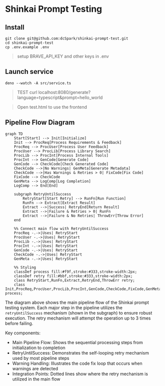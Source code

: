 # Shinkai Prompt Testing


## Install
```
git clone git@github.com:dcSpark/shinkai-prompt-test.git 
cd shinkai-prompt-test
cp .env.example .env
```
> setup BRAVE_API_KEY and other keys in .env

## Launch service
```
deno --watch -A src/service.ts
```

> TEST curl localhost:8080/generate\?language=typescript\&prompt=hello_world                                                              

> Open test.html to use the frontend

## Pipeline Flow Diagram

```mermaid
graph TD
    Start[Start] --> Init[Initialize]
    Init --> ProcReq[Process Requirements & Feedback]
    ProcReq --> ProcUser[Process User Feedback]
    ProcUser --> ProcLib[Process Library Search]
    ProcLib --> ProcInt[Process Internal Tools]
    ProcInt --> GenCode[Generate Code]
    GenCode --> CheckCode[Check Generated Code]
    CheckCode -->|No Warnings| GenMeta[Generate Metadata]
    CheckCode -->|Has Warnings & Retries > 0| FixCode[Fix Code]
    FixCode --> CheckCode
    GenMeta --> LogComp[Log Completion]
    LogComp --> End[End]

    subgraph RetryUntilSuccess
        RetryStart[Start Retry] --> RunFn[Run Function]
        RunFn --> Extract[Extract Result]
        Extract -->|Success| RetryEnd[Return Result]
        Extract -->|Failure & Retries > 0| RunFn
        Extract -->|Failure & No Retries| ThrowErr[Throw Error]
    end

    %% Connect main flow with RetryUntilSuccess
    ProcReq -.->|Uses| RetryStart
    ProcUser -.->|Uses| RetryStart
    ProcLib -.->|Uses| RetryStart
    ProcInt -.->|Uses| RetryStart
    GenCode -.->|Uses| RetryStart
    CheckCode -.->|Uses| RetryStart
    GenMeta -.->|Uses| RetryStart

    %% Styling
    classDef process fill:#f9f,stroke:#333,stroke-width:2px;
    classDef retry fill:#bbf,stroke:#333,stroke-width:2px;
    class RetryStart,RunFn,Extract,RetryEnd,ThrowErr retry;
    class Init,ProcReq,ProcUser,ProcLib,ProcInt,GenCode,CheckCode,FixCode,GenMeta,LogComp process;
```

The diagram above shows the main pipeline flow of the Shinkai prompt testing system. Each major step in the pipeline utilizes the `retryUntilSuccess` mechanism (shown in the subgraph) to ensure robust execution. The retry mechanism will attempt the operation up to 3 times before failing.

Key components:
- Main Pipeline Flow: Shows the sequential processing steps from initialization to completion
- RetryUntilSuccess: Demonstrates the self-looping retry mechanism used by most pipeline steps
- Warning Handling: Illustrates the code fix loop that occurs when warnings are detected
- Integration Points: Dotted lines show where the retry mechanism is utilized in the main flow